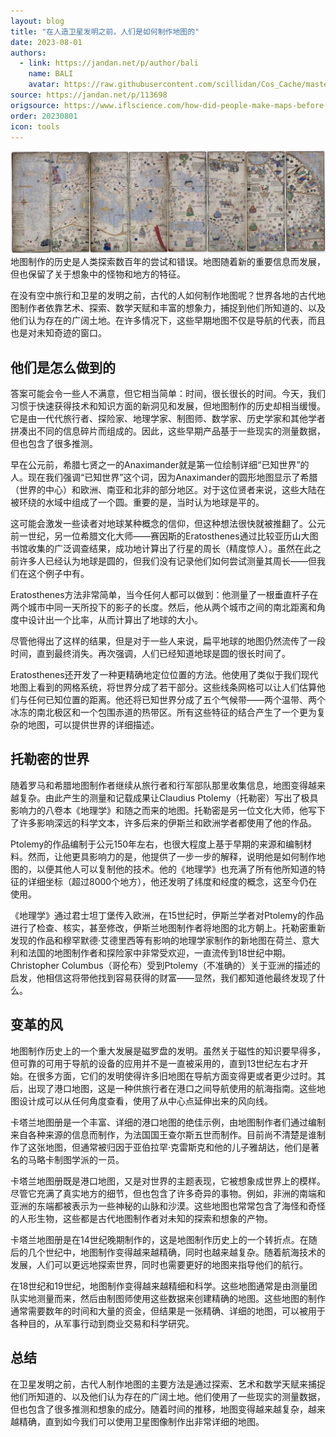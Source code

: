 ```yaml
---
layout: blog
title: "在人造卫星发明之前，人们是如何制作地图的"
date: 2023-08-01
authors:
  - link: https://jandan.net/p/author/bali
    name: BALI
    avatar: https://raw.githubusercontent.com/scillidan/Cos_Cache/master/avater/jin.png
source: https://jandan.net/p/113698
origsource: https://www.iflscience.com/how-did-people-make-maps-before-satellites-were-invented-70042
order: 20230801
icon: tools
---
```


![](media/113698_01.jpg)
地图制作的历史是人类探索数百年的尝试和错误。地图随着新的重要信息而发展，但也保留了关于想象中的怪物和地方的特征。

在没有空中旅行和卫星的发明之前，古代的人如何制作地图呢？世界各地的古代地图制作者依靠艺术、探索、数学天赋和丰富的想象力，捕捉到他们所知道的、以及他们认为存在的广阔土地。在许多情况下，这些早期地图不仅是导航的代表，而且也是对未知奇迹的窗口。

## 他们是怎么做到的

答案可能会令一些人不满意，但它相当简单：时间，很长很长的时间。今天，我们习惯于快速获得技术和知识方面的新洞见和发展，但地图制作的历史却相当缓慢。它是由一代代旅行者、探险家、地理学家、制图师、数学家、历史学家和其他学者拼凑出不同的信息碎片而组成的。因此，这些早期产品基于一些现实的测量数据，但也包含了很多推测。

早在公元前，希腊七贤之一的Anaximander就是第一位绘制详细“已知世界”的人。现在我们强调“已知世界”这个词，因为Anaximander的圆形地图显示了希腊（世界的中心）和欧洲、南亚和北非的部分地区。对于这位贤者来说，这些大陆在被环绕的水域中组成了一个圆。重要的是，当时认为地球是平的。

这可能会激发一些读者对地球某种概念的信仰，但这种想法很快就被推翻了。公元前一世纪，另一位希腊文化大师——赛因斯的Eratosthenes通过比较亚历山大图书馆收集的广泛调查结果，成功地计算出了行星的周长（精度惊人）。虽然在此之前许多人已经认为地球是圆的，但我们没有记录他们如何尝试测量其周长——但我们在这个例子中有。

Eratosthenes方法非常简单，当今任何人都可以做到：他测量了一根垂直杆子在两个城市中同一天所投下的影子的长度。然后，他从两个城市之间的南北距离和角度中设计出一个比率，从而计算出了地球的大小。

尽管他得出了这样的结果，但是对于一些人来说，扁平地球的地图仍然流传了一段时间，直到最终消失。再次强调，人们已经知道地球是圆的很长时间了。

Eratosthenes还开发了一种更精确地定位位置的方法。他使用了类似于我们现代地图上看到的网格系统，将世界分成了若干部分。这些线条网格可以让人们估算他们与任何已知位置的距离。他还将已知世界分成了五个气候带——两个温带、两个冰冻的南北极区和一个包围赤道的热带区。所有这些特征的结合产生了一个更为复杂的地图，可以提供世界的详细描述。

## 托勒密的世界

随着罗马和希腊地图制作者继续从旅行者和行军部队那里收集信息，地图变得越来越复杂。由此产生的测量和记载成果让Claudius Ptolemy（托勒密）写出了极具影响力的八卷本《地理学》和随之而来的地图。托勒密是另一位文化大师，他写下了许多影响深远的科学文本，许多后来的伊斯兰和欧洲学者都使用了他的作品。

Ptolemy的作品编制于公元150年左右，也很大程度上基于早期的来源和编制材料。然而，让他更具影响力的是，他提供了一步一步的解释，说明他是如何制作地图的，以便其他人可以复制他的技术。他的《地理学》也充满了所有他所知道的特征的详细坐标（超过8000个地方），他还发明了纬度和经度的概念，这至今仍在使用。

《地理学》通过君士坦丁堡传入欧洲，在15世纪时，伊斯兰学者对Ptolemy的作品进行了检查、核实，甚至修改，伊斯兰地图制作者将地图的北方朝上。托勒密重新发现的作品和穆罕默德·艾德里西等有影响的地理学家制作的新地图在荷兰、意大利和法国的地图制作者和探险家中非常受欢迎，一直流传到18世纪中期。Christopher Columbus（哥伦布）受到Ptolemy（不准确的）关于亚洲的描述的启发，他相信这将带他找到容易获得的财富——显然，我们都知道他最终发现了什么。

## 变革的风

地图制作历史上的一个重大发展是磁罗盘的发明。虽然关于磁性的知识要早得多，但可靠的可用于导航的设备的应用并不是一直被采用的，直到13世纪左右才开始。在很多方面，它们的发明使得许多旧地图在导航方面变得更或者更少过时。其后，出现了港口地图，这是一种供旅行者在港口之间导航使用的航海指南。这些地图设计成可以从任何角度查看，使用了从中心点延伸出来的风向线。

卡塔兰地图册是一个丰富、详细的港口地图的绝佳示例，由地图制作者们通过编制来自各种来源的信息而制作，为法国国王查尔斯五世而制作。目前尚不清楚是谁制作了这张地图，但通常被归因于亚伯拉罕·克雷斯克和他的儿子雅胡达，他们是著名的马略卡制图学派的一员。

卡塔兰地图册既是港口地图，又是对世界的主题表现，它被想象成世界上的模样。尽管它充满了真实地方的细节，但也包含了许多奇异的事物。例如，非洲的南端和亚洲的东端都被表示为一些神秘的山脉和沙漠。这些地图也常常包含了海怪和奇怪的人形生物，这些都是古代地图制作者对未知的探索和想象的产物。

卡塔兰地图册是在14世纪晚期制作的，这是地图制作历史上的一个转折点。在随后的几个世纪中，地图制作变得越来越精确，同时也越来越复杂。随着航海技术的发展，人们可以更远地探索世界，同时也需要更好的地图来指导他们的航行。

在18世纪和19世纪，地图制作变得越来越精细和科学。这些地图通常是由测量团队实地测量而来，然后由制图师使用这些数据来创建精确的地图。这些地图的制作通常需要数年的时间和大量的资金，但结果是一张精确、详细的地图，可以被用于各种目的，从军事行动到商业交易和科学研究。

## 总结

在卫星发明之前，古代人制作地图的主要方法是通过探索、艺术和数学天赋来捕捉他们所知道的、以及他们认为存在的广阔土地。他们使用了一些现实的测量数据，但也包含了很多推测和想象的成分。随着时间的推移，地图变得越来越复杂，越来越精确，直到如今我们可以使用卫星图像制作出非常详细的地图。